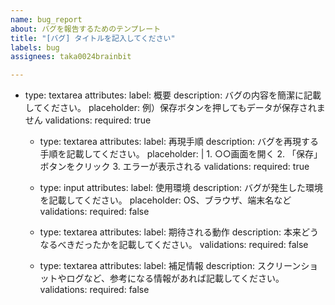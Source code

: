 ```yaml
---
name: bug_report
about: バグを報告するためのテンプレート
title: "[バグ] タイトルを記入してください"
labels: bug
assignees: taka0024brainbit

---
```


- type: textarea
    attributes:
      label: 概要
      description: バグの内容を簡潔に記載してください。
      placeholder: 例）保存ボタンを押してもデータが保存されません
    validations:
      required: true

  - type: textarea
    attributes:
      label: 再現手順
      description: バグを再現する手順を記載してください。
      placeholder: |
        1. ○○画面を開く
        2. 「保存」ボタンをクリック
        3. エラーが表示される
    validations:
      required: true

  - type: input
    attributes:
      label: 使用環境
      description: バグが発生した環境を記載してください。
      placeholder: OS、ブラウザ、端末名など
    validations:
      required: false

  - type: textarea
    attributes:
      label: 期待される動作
      description: 本来どうなるべきだったかを記載してください。
    validations:
      required: false

  - type: textarea
    attributes:
      label: 補足情報
      description: スクリーンショットやログなど、参考になる情報があれば記載してください。
    validations:
      required: false
